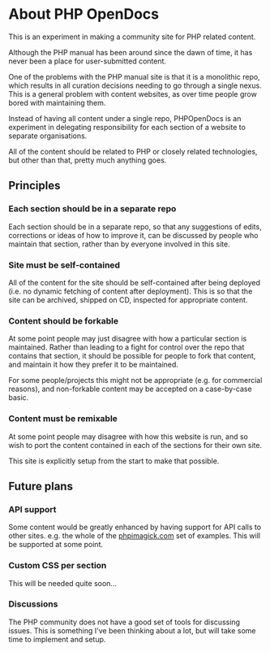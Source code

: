 # About PHP OpenDocs

This is an experiment in making a community site for PHP related content.

Although the PHP manual has been around since the dawn of time, it has never been a place for user-submitted content.

One of the problems with the PHP manual site is that it is a monolithic repo, which results in all curation decisions needing to go through a single nexus. This is  a general problem with content websites, as over time people grow bored with maintaining them.

Instead of having all content under a single repo, PHPOpenDocs is an experiment in delegating responsibility for each section of a website to separate organisations.

All of the content should be related to PHP or closely related technologies, but other than that, pretty much anything goes.


## Principles

### Each section should be in a separate repo

Each section should be in a separate repo, so that any suggestions of edits, corrections or ideas of how to improve it, can be discussed by people who maintain that section, rather than by everyone involved in this site. 

### Site must be self-contained

All of the content for the site should be self-contained after being deployed (i.e. no dynamic fetching of content after deployment). This is so that the site can be archived, shipped on CD, inspected for appropriate content. 

### Content should be forkable

At some point people may just disagree with how a particular section is maintained. Rather than leading to a fight for control over the repo that contains that section, it should be possible for people to fork that content, and maintain it how they prefer it to be maintained.

For some people/projects this might not be appropriate (e.g. for commercial reasons), and non-forkable content may be accepted on a case-by-case basic.

### Content must be remixable

At some point people may disagree with how this website is run, and so wish to port the content contained in each of the sections for their own site.

This site is explicitly setup from the start to make that possible.


## Future plans

### API support

Some content would be greatly enhanced by having support for API calls to other sites. e.g. the whole of the [phpimagick.com](https://phpimagick.com) set of examples. This will be supported at some point.

### Custom CSS per section

This will be needed quite soon...

### Discussions

The PHP community does not have a good set of tools for discussing issues. This is something I've been thinking about a lot, but will take some time to implement and setup.